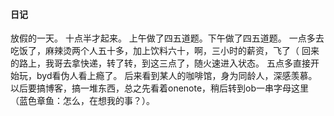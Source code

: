 #### 日记
放假的一天。
十点半才起来。
上午做了四五道题。下午做了四五道题。
一点多去吃饭了，麻辣烫两个人五十多，加上饮料六十，啊，三小时的薪资，飞了（
回来的路上，我哥去拿快递，转了转，到这三点了，随火速进入状态。
五点多直接开始玩，byd看伪人看上瘾了。
后来看到某人的咖啡馆，身为同龄人，深感羡慕。
以后要搞博客，搞一堆东西，总之先看着onenote，稍后转到ob一串字母这里（蓝色章鱼：怎么，在想我的事？）。